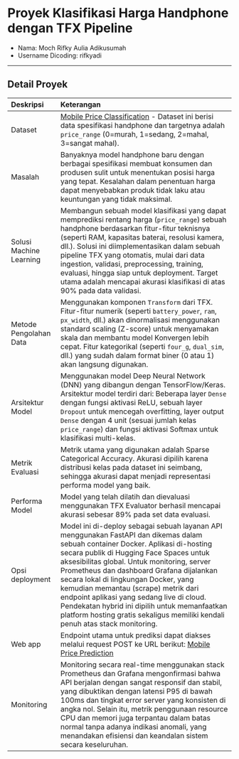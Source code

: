 # Proyek Klasifikasi Harga Handphone dengan TFX Pipeline

- Nama: Moch Rifky Aulia Adikusumah
- Username Dicoding: rifkyadi

---

## Detail Proyek

| Deskripsi | Keterangan |
| :--- | :--- |
| Dataset | [Mobile Price Classification](https://www.kaggle.com/datasets/iabhishekofficial/mobile-price-classification) - Dataset ini berisi data spesifikasi handphone dan targetnya adalah `price_range` (0=murah, 1=sedang, 2=mahal, 3=sangat mahal). |
| Masalah | Banyaknya model handphone baru dengan berbagai spesifikasi membuat konsumen dan produsen sulit untuk menentukan posisi harga yang tepat. Kesalahan dalam penentuan harga dapat menyebabkan produk tidak laku atau keuntungan yang tidak maksimal. |
| Solusi Machine Learning | Membangun sebuah model klasifikasi yang dapat memprediksi rentang harga (`price_range`) sebuah handphone berdasarkan fitur-fitur teknisnya (seperti RAM, kapasitas baterai, resolusi kamera, dll.). Solusi ini diimplementasikan dalam sebuah pipeline TFX yang otomatis, mulai dari data ingestion, validasi, preprocessing, training, evaluasi, hingga siap untuk deployment. Target utama adalah mencapai akurasi klasifikasi di atas 90% pada data validasi. |
| Metode Pengolahan Data | Menggunakan komponen `Transform` dari TFX. Fitur-fitur numerik (seperti `battery_power`, `ram`, `px_width`, dll.) akan dinormalisasi menggunakan standard scaling (Z-score) untuk menyamakan skala dan membantu model Konvergen lebih cepat. Fitur kategorikal (seperti `four_g`, `dual_sim`, dll.) yang sudah dalam format biner (0 atau 1) akan langsung digunakan. |
| Arsitektur Model | Menggunakan model Deep Neural Network (DNN) yang dibangun dengan TensorFlow/Keras. Arsitektur model terdiri dari: Beberapa layer `Dense` dengan fungsi aktivasi ReLU, sebuah layer `Dropout` untuk mencegah overfitting, layer output `Dense` dengan 4 unit (sesuai jumlah kelas `price_range`) dan fungsi aktivasi Softmax untuk klasifikasi multi-kelas. |
| Metrik Evaluasi | Metrik utama yang digunakan adalah Sparse Categorical Accuracy. Akurasi dipilih karena distribusi kelas pada dataset ini seimbang, sehingga akurasi dapat menjadi representasi performa model yang baik. |
| Performa Model | Model yang telah dilatih dan dievaluasi menggunakan TFX Evaluator berhasil mencapai akurasi sebesar 89% pada set data evaluasi. |
| Opsi deployment | Model ini di-deploy sebagai sebuah layanan API menggunakan FastAPI dan dikemas dalam sebuah container Docker. Aplikasi di-hosting secara publik di Hugging Face Spaces untuk aksesibilitas global. Untuk monitoring, server Prometheus dan dashboard Grafana dijalankan secara lokal di lingkungan Docker, yang kemudian memantau (scrape) metrik dari endpoint aplikasi yang sedang live di cloud. Pendekatan hybrid ini dipilih untuk memanfaatkan platform hosting gratis sekaligus memiliki kendali penuh atas stack monitoring. |
| Web app | Endpoint utama untuk prediksi dapat diakses melalui request POST ke URL berikut: [Mobile Price Prediction](https://huggingface.co/spaces/rifkyadiii/mobile-price-prediction)|
| Monitoring | Monitoring secara real-time menggunakan stack Prometheus dan Grafana mengonfirmasi bahwa API berjalan dengan sangat responsif dan stabil, yang dibuktikan dengan latensi P95 di bawah 100ms dan tingkat error server yang konsisten di angka nol. Selain itu, metrik penggunaan resource CPU dan memori juga terpantau dalam batas normal tanpa adanya indikasi anomali, yang menandakan efisiensi dan keandalan sistem secara keseluruhan. |